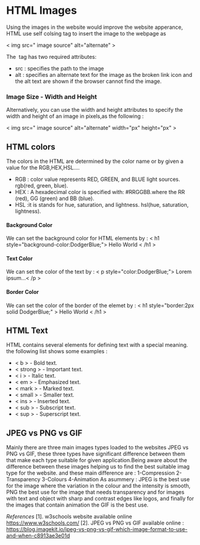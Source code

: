 # HTML Images

Using the images in the website would improve the website apperance, HTML use  self colsing tag to insert the image to the webpage as 

<  img src=" image source" alt="alternate"  >

The <img> tag has two required attributes:
- src : specifies the path to the image
- alt : specifies an alternate text for the image as the broken link icon and the alt text are shown if the browser cannot find the image.

### Image Size - Width and Height

Alternatively, you can use the width and height attributes to specify the width and height of an image in pixels,as the following :

< img src=" image source" alt="alternate" width="px" height="px" >


## HTML colors 

The colors in the HTML are determined by the color name or by given a value for the RGB,HEX,HSL....

- RGB : color value represents RED, GREEN, and BLUE light sources. rgb(red, green, blue).
- HEX : A hexadecimal color is specified with: #RRGGBB.where the RR (red), GG (green) and BB (blue).
- HSL :it is stands for hue, saturation, and lightness. hsl(hue, saturation, lightness).


#### Background Color 
We can set the background color for HTML elements  by :
<  h1 style="background-color:DodgerBlue;"> Hello World < /h1  >
#### Text Color
We can set the color of the text by :
< p style="color:DodgerBlue;"> Lorem ipsum...< /p  >

#### Border Color
We can set the color of the border of the elemet by :
< h1 style="border:2px solid DodgerBlue;" > Hello World < /h1 >


## HTML Text 
HTML contains several elements for defining text with a special meaning. the following list shows some examples :
- < b > - Bold text.
- < strong > - Important text.
- < i > - Italic text.
- < em > - Emphasized text.
- < mark > - Marked text.
- < small > - Smaller text.
- < ins > - Inserted text.
- < sub > - Subscript text.
- < sup > - Superscript text.


## JPEG vs PNG vs GIF 

Mainly there are three main images types loaded to the websites JPEG vs PNG vs GIF, these three types have significant difference between them that make each type suitable for given application.Being aware about the difference between these images helping us to find the best suitable imag type for the website. and these main difference are :
1-Compression  2-Transparency 3-Colours 4-Animation
As asummery  : 
JPEG is the best use for the image where the variation in the colour and the intensity is smooth, PNG the best use for the image that needs transparency and for images with text and object with sharp and contrast edges like logos, and finally for  the images that contain animation the GIF is the best use. 


 *References*
 [1]. w3schools website available online https://www.w3schools.com/
 [2]. JPEG vs PNG vs GIF available online : https://blog.imagekit.io/jpeg-vs-png-vs-gif-which-image-format-to-use-and-when-c8913ae3e01d
